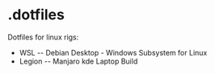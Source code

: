 # .dotfiles
Dotfiles for linux rigs:
  - WSL -- Debian Desktop -  Windows Subsystem for Linux
  - Legion -- Manjaro kde Laptop Build
